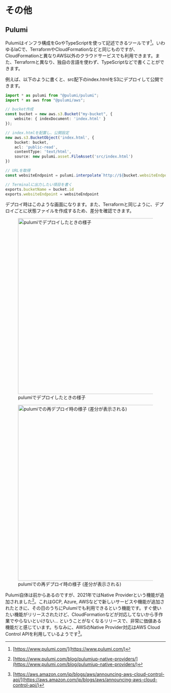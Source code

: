 # その他
## Pulumi
Pulumiはインフラ構成をGoやTypeScriptを使って記述できるツールです[^pulumi]。いわゆるIaCで、TerraformやCloudFormationなどと同じものですが、CloudFormationと異なりAWS以外のクラウドサービスでも利用できます。また、Terraformと異なり、独自の言語を使わず、TypeScriptなどで書くことができます。

例えば、以下のように書くと、src配下のindex.htmlをS3にデプロイして公開できます。

```typescript
import * as pulumi from "@pulumi/pulumi";
import * as aws from "@pulumi/aws";

// bucket作成
const bucket = new aws.s3.Bucket("my-bucket", {
    website: { indexDocument: 'index.html' }
});

// index.htmlを配置し、公開設定
new aws.s3.BucketObject('index.html', {
    bucket: bucket,
    acl: 'public-read',
    contentType: 'text/html',
    source: new pulumi.asset.FileAsset('src/index.html')
})

// URLを取得
const websiteEndpoint = pulumi.interpolate`http://${bucket.websiteEndpoint}`;

// Terminalに出力したい項目を書く
exports.bucketName = bucket.id
exports.websiteEndpoint = websiteEndpoint
```

デプロイ時はこのような画面になります。また、Terraformと同じように、デプロイごとに状態ファイルを作成するため、差分を確認できます。

<figure>
  <img src='/images/web_changelog_2021/pulumi/pulumi-up.png' width='550' height="550" alt='pulumiでデプロイしたときの様子' />
  <figcaption>pulumiでデプロイしたときの様子</figcaption>
</figure>

<figure>
  <img src='/images/web_changelog_2021/pulumi/diff.png' width='550' height="550" alt='pulumiでの再デプロイ時の様子 (差分が表示される)' />
  <figcaption>pulumiでの再デプロイ時の様子 (差分が表示される)</figcaption>
</figure>

Pulumi自体は前からあるのですが、2021年ではNative Providerという機能が追加されました[^pulumi_native_provider]。これはGCP, Azure, AWSなどで新しいサービスや機能が追加されたときに、その日のうちにPulumiでも利用できるという機能です。すぐ使いたい機能がリリースされたけど、CloudFormationなどが対応してないから手作業でやらないといけない... ということがなくなるリリースで、非常に価値ある機能だと感じています。ちなみに、AWSのNative Provider対応はAWS Cloud Control APIを利用しているようです[^cloud_control_api]。

[^pulumi]: [https://www.pulumi.com/](https://www.pulumi.com/)
[^pulumi_native_provider]: [https://www.pulumi.com/blog/pulumiup-native-providers/](https://www.pulumi.com/blog/pulumiup-native-providers/)
[^cloud_control_api]: [https://aws.amazon.com/jp/blogs/aws/announcing-aws-cloud-control-api/](https://aws.amazon.com/jp/blogs/aws/announcing-aws-cloud-control-api/)
